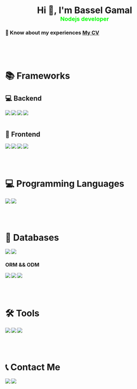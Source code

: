 <h1 align="center">Hi 👋, I'm Bassel Gamal <br/>
<font size="4" color='lime'>Nodejs developer </font>
 </h1>
 <h3>
 📄 Know about my experiences 
 <a href="https://devbassel.github.io/portfolio/Bassel-gamal.pdf" rel="nofollow">My CV</a>
 </h3>

<br/>
<br/>
<br/>

# 📚 Frameworks
## 💻 Backend 

<img align="left" src="https://img.shields.io/badge/node.js-6DA55F?style=for-the-badge&logo=node.js&logoColor=white"/>

<img align="left" src="https://img.shields.io/badge/express.js-%23404d59.svg?style=for-the-badge&logo=express&logoColor=%2361DAFB"/>

<img align="left" src="https://img.shields.io/badge/nestjs-%23E0234E.svg?style=for-the-badge&logo=nestjs&logoColor=white"/>

<img align="left" src="https://img.shields.io/badge/Socket.io-black?style=for-the-badge&logo=socket.io&badgeColor=010101"/>
<br/>
<br/>

## 🎨 Frontend

<img align="left" src="https://img.shields.io/badge/react.js-%23404d59?style=for-the-badge&logo=react&logoColor=white"/>

<img align="left" src="https://img.shields.io/badge/redux-764abc?style=for-the-badge&logo=redux"/>

<img align="left" src="https://img.shields.io/badge/mui-%23404d59.svg?style=for-the-badge&logo=mui&logoColor=%2361DAFB"/>

<img align="left" src="https://img.shields.io/badge/tailwind%20css-0f172a?style=for-the-badge&logo=tailwindcss"/>

<br/>
<br/>
<br/>
<br/>

# 💻 Programming Languages

<img align="left" src="https://img.shields.io/badge/javascript-%23323330.svg?style=for-the-badge&logo=javascript&logoColor=%23F7DF1E"/>
<img align="left" src="https://img.shields.io/badge/typescript-%23007ACC.svg?style=for-the-badge&logo=typescript&logoColor=white"/>

<br/>
<br/>
<br/>
<br/>

# 💾 Databases

<img align="left" src="https://img.shields.io/badge/MongoDB-%234ea94b.svg?style=for-the-badge&logo=mongodb&logoColor=white"/>

<img align="left" src="https://img.shields.io/badge/postgres-%23316192.svg?style=for-the-badge&logo=postgresql&logoColor=white"/>

<br/>

### ORM && ODM
<img align="left" src="https://img.shields.io/badge/Prisma-3982CE?style=for-the-badge&logo=Prisma&logoColor=white"/>

<img align="left" src="https://img.shields.io/badge/TypeOrm-grey?style=for-the-badge&logo=typeorm&logoColor=white"/>

<img align="left" src="https://img.shields.io/badge/mongoose-red?style=for-the-badge&logo=mongoose&logoColor=white"/>

<br/>
<br/>
<br/>
<br/>

# 🛠 Tools

<img align="left" src="https://img.shields.io/badge/git-0f172a?style=for-the-badge&logo=git"/>
<img align="left" src="https://img.shields.io/badge/npm-gray?style=for-the-badge&logo=npm"/>
<img align="left" src="https://img.shields.io/badge/postman-0f172a?style=for-the-badge&logo=postman"/>

<br/>
<br/>
<br/>
<br/>

# 📞 Contact Me

<a href="https://www.linkedin.com/in/devbasselgamal/">
<img align="left" src="https://img.shields.io/badge/linkedin-0f172a?style=for-the-badge&logo=linkedin"/>
</a>
<a href="mailto:dev.bassel.js@gmail.com">
<img align="left" src="https://img.shields.io/badge/email-gray?style=for-the-badge&logo=gmail"/>
</a>
